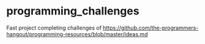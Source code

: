 # programming_challenges
Fast project completing challenges of https://github.com/the-programmers-hangout/programming-resources/blob/master/ideas.md
